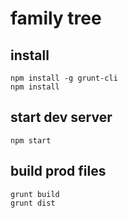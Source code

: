 # family tree

## install

```
npm install -g grunt-cli
npm install
```

## start dev server

```
npm start
```

## build prod files

```
grunt build
grunt dist
```
